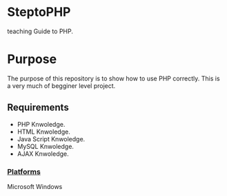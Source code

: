 # SteptoPHP
teaching Guide to PHP.
<h1>Purpose</h1>
The purpose of this repository is to show how to use PHP correctly. This is a very much of begginer level project.
<h2>Requirements</h2>
<ul>
    <li>PHP Knwoledge.
    <li>HTML Knwoledge.
    <li>Java Script Knwoledge.
    <li>MySQL Knwoledge.
    <li>AJAX Knwoledge.
</ul>
<h3><u>Platforms</u></h3>
    Microsoft Windows

    

